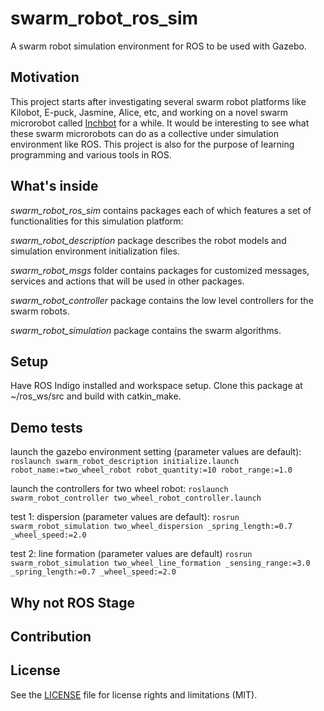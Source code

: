 # swarm_robot_ros_sim
A swarm robot simulation environment for ROS to be used with Gazebo.

## Motivation
This project starts after investigating several swarm robot platforms like Kilobot, E-puck, Jasmine, Alice, etc, and working on a novel swarm microrobot called [Inchbot](http://www.case.edu/mae/robotics/#modular) for a while. It would be interesting to see what these swarm microrobots can do as a collective under simulation environment like ROS. This project is also for the purpose of learning programming and various tools in ROS.

## What's inside
*swarm_robot_ros_sim* contains packages each of which features a set of functionalities for this simulation platform:

*swarm_robot_description* package describes the robot models and simulation environment initialization files.

*swarm_robot_msgs* folder contains packages for customized messages, services and actions that will be used in other packages.

*swarm_robot_controller* package contains the low level controllers for the swarm robots.

*swarm_robot_simulation* package contains the swarm algorithms.

## Setup
Have ROS Indigo installed and workspace setup. Clone this package at ~/ros_ws/src and build with catkin_make.

## Demo tests
launch the gazebo environment setting (parameter values are default):
`roslaunch swarm_robot_description initialize.launch robot_name:=two_wheel_robot robot_quantity:=10 robot_range:=1.0`

launch the controllers for two wheel robot:
`roslaunch swarm_robot_controller two_wheel_robot_controller.launch`

test 1: dispersion (parameter values are default):
`rosrun swarm_robot_simulation two_wheel_dispersion _spring_length:=0.7 _wheel_speed:=2.0`

test 2: line formation (parameter values are default)
`rosrun swarm_robot_simulation two_wheel_line_formation _sensing_range:=3.0 _spring_length:=0.7 _wheel_speed:=2.0`

## Why not ROS Stage

## Contribution

## License
See the [LICENSE](LICENSE.md) file for license rights and limitations (MIT).

